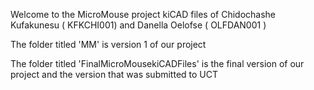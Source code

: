 Welcome to the MicroMouse project kiCAD files of Chidochashe Kufakunesu ( KFKCHI001) and Danella Oelofse ( OLFDAN001 )

The folder titled 'MM' is version 1 of our project

The folder titled 'FinalMicroMousekiCADFiles' is the final version of our project and the version that was submitted to UCT
